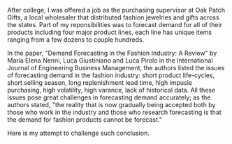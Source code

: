 After college, I was offered a job as the purchasing supervisor at Oak Patch Gifts, a local wholesaler that distributed fashion jewelries and gifts across the states. Part of my reponsibilities was to forecast demand for all of their products including four major product lines, each line has unique items ranging from a few dozens to couple hundreds. 

In the paper, "Demand Forecasting in the Fashion Industry: A Review" by Maria Elena Nenni, Luca Giustiniano and Luca Pirolo in the International Journal of Engineering Business Management, the authors listed the issues of forecasting demand in the fashion industry: short product life-cycles, short selling season, long replenishment lead time, high impusle purchasing, high volatility, high varance, lack of historical data. All these issues pose great challenges in forecasting demand accurately; as the authors stated, "the reality that is now gradually being accepted both by those who work in the industry and those who research forecasting is that the demand for fashion products cannot be forecast."  

Here is my attempt to challenge such conclusion. 



 


